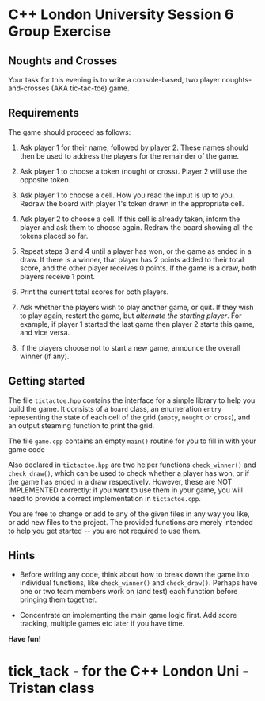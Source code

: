 
# C++ London University Session 6 Group Exercise #

## Noughts and Crosses ##

Your task for this evening is to write a console-based, two player 
noughts-and-crosses (AKA tic-tac-toe) game.

## Requirements ##

The game should proceed as follows:

 1. Ask player 1 for their name, followed by player 2. These names should then be 
    used to address the players for the remainder of the game.
 
 2. Ask player 1 to choose a token (nought or cross). Player 2 will use the
    opposite token.
   
 3. Ask player 1 to choose a cell. How you read the input
    is up to you. Redraw the board with player 1's token drawn in the
    appropriate cell.
    
 4. Ask player 2 to choose a cell. If this cell is already taken, inform
    the player and ask them to choose again. Redraw the board showing all
    the tokens placed so far.
    
 5. Repeat steps 3 and 4 until a player has won, or the game as
    ended in a draw. If there is a winner, that player has 2 points added
    to their total score, and the other player receives 0 points. If the game is a draw,
    both players receive 1 point.
    
 6. Print the current total scores for both players.
    
 7. Ask whether the players wish to play another game, or quit. If they
    wish to play again, restart the game, but *alternate the starting player*. For
    example, if player 1 started the last game then player 2 starts this game,
    and vice versa.
    
 8. If the players choose not to start a new game, announce the overall winner
    (if any).
    
## Getting started ##

The file `tictactoe.hpp` contains the interface for a simple library to help
you build the game. It consists of a `board` class, an enumeration `entry`
representing the state of each cell of the grid (`empty`, `nought` or `cross`),
and an output steaming function to print the grid.

The file `game.cpp` contains an empty `main()` routine for you to fill in with
your game code

Also declared in `tictactoe.hpp` are two helper functions `check_winner()` and
`check_draw()`, which can be used to check whether a player has won, or if the
game has ended in a draw respectively. However, these are NOT IMPLEMENTED
correctly: if you want to use them in your game, you will
need to provide a correct implementation in `tictactoe.cpp`.

You are free to change or add to any of the given files in any way you
like, or add new files to the project. The provided functions are merely intended
to help you get started -- you are  not required to use them.

## Hints ##

* Before writing any code, think about how to break down the game into individual
  functions, like `check_winner()` and `check_draw()`. Perhaps have one or two
  team members work on (and test) each function before bringing them together.
  
* Concentrate on implementing the main game logic first. Add score tracking,
  multiple games etc later if you have time.

**Have fun!**
# tick_tack - for the C++ London Uni - Tristan class
